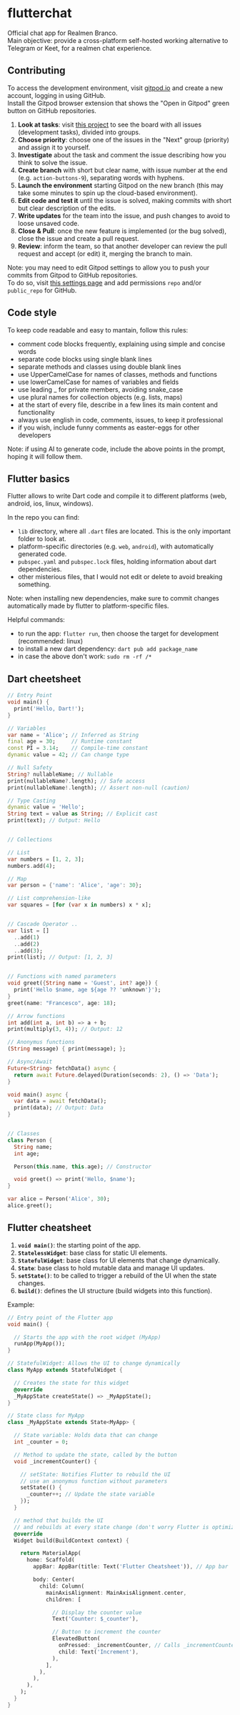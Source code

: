 # flutterchat

Official chat app for Realmen Branco.<br>
Main objective: provide a cross-platform self-hosted working alternative to Telegram or Keet, for a realmen chat experience.


## Contributing

To access the development environment, visit [gitpod.io](https://gitpod.io/) and create a new account, logging in using GitHub.<br>
Install the Gitpod browser extension that shows the "Open in Gitpod" green button on GitHub repositories.

1. **Look at tasks**: visit [this project](https://github.com/users/scanzy/projects/1) to see the board with all issues (development tasks), divided into groups.
2. **Choose priority**: choose one of the issues in the "Next" group (priority) and assign it to yourself.
3. **Investigate** about the task and comment the issue describing how you think to solve the issue.
4. **Create branch** with short but clear name, with issue number at the end (e.g. `action-buttons-9`), separating words with hyphens.
5. **Launch the environment** starting Gitpod on the new branch (this may take some minutes to spin up the cloud-based environment).
6. **Edit code and test it** until the issue is solved, making commits with short but clear description of the edits.
7. **Write updates** for the team into the issue, and push changes to avoid to loose unsaved code.
8. **Close & Pull**: once the new feature is implemented (or the bug solved), close the issue and create a pull request.
9. **Review**: inform the team, so that another developer can review the pull request and accept (or edit) it, merging the branch to main.

Note: you may need to edit Gitpod settings to allow you to push your commits from Gitpod to GitHub repositories.<br>
To do so, visit [this settings page](https://gitpod.io/user/integrations) and add permissions `repo` and/or `public_repo` for GitHub.


## Code style

To keep code readable and easy to mantain, follow this rules:
- comment code blocks frequently, explaining using simple and concise words
- separate code blocks using single blank lines
- separate methods and classes using double blank lines
- use UpperCamelCase for names of classes, methods and functions
- use lowerCamelCase for names of variables and fields
- use leading _ for private members, avoiding snake_case
- use plural names for collection objects (e.g. lists, maps)
- at the start of every file, describe in a few lines its main content and functionality
- always use english in code, comments, issues, to keep it professional
- if you wish, include funny comments as easter-eggs for other developers

Note: if using AI to generate code, include the above points in the prompt, hoping it will follow them.


## Flutter basics

Flutter allows to write Dart code and compile it to different platforms (web, android, ios, linux, windows).

In the repo you can find:
- `lib` directory, where all `.dart` files are located. This is the only important folder to look at.
- platform-specific directories (e.g. `web`, `android`), with automatically generated code.
- `pubspec.yaml` and `pubspec.lock` files, holding information about dart dependencies.
- other misterious files, that I would not edit or delete to avoid breaking something.

Note: when installing new dependencies, make sure to commit changes automatically made by flutter to platform-specific files.

Helpful commands:
- to run the app: `flutter run`, then choose the target for development (recommended: linux)
- to install a new dart dependency: `dart pub add package_name`
- in case the above don't work: `sudo rm -rf /*`


## Dart cheetsheet

```dart
// Entry Point
void main() {
  print('Hello, Dart!');
}

// Variables
var name = 'Alice'; // Inferred as String
final age = 30;     // Runtime constant
const PI = 3.14;    // Compile-time constant
dynamic value = 42; // Can change type

// Null Safety
String? nullableName; // Nullable
print(nullableName?.length); // Safe access
print(nullableName!.length); // Assert non-null (caution)

// Type Casting
dynamic value = 'Hello';
String text = value as String; // Explicit cast
print(text); // Output: Hello


// Collections

// List
var numbers = [1, 2, 3];
numbers.add(4);

// Map
var person = {'name': 'Alice', 'age': 30};

// List comprehension-like
var squares = [for (var x in numbers) x * x];


// Cascade Operator ..
var list = []
  ..add(1)
  ..add(2)
  ..add(3);
print(list); // Output: [1, 2, 3]


// Functions with named parameters
void greet({String name = 'Guest', int? age}) {
  print('Hello $name, age ${age ?? 'unknown'}');
}
greet(name: "Francesco", age: 18);

// Arrow functions
int add(int a, int b) => a + b;
print(multiply(3, 4)); // Output: 12

// Anonymus functions
(String message) { print(message); };

// Async/Await
Future<String> fetchData() async {
  return await Future.delayed(Duration(seconds: 2), () => 'Data');
}

void main() async {
  var data = await fetchData();
  print(data); // Output: Data
}


// Classes
class Person {
  String name;
  int age;

  Person(this.name, this.age); // Constructor

  void greet() => print('Hello, $name');
}

var alice = Person('Alice', 30);
alice.greet();
```

## Flutter cheatsheet
1. **`void main()`**: the starting point of the app.
2. **`StatelessWidget`**: base class for static UI elements.
3. **`StatefulWidget`**: base class for UI elements that change dynamically.
4. **`State`**: base class to hold mutable data and manage UI updates.
5. **`setState()`**: to be called to trigger a rebuild of the UI when the state changes.
6. **`build()`**: defines the UI structure (build widgets into this function).

Example:
```dart
// Entry point of the Flutter app
void main() {

  // Starts the app with the root widget (MyApp)
  runApp(MyApp());
}

// StatefulWidget: Allows the UI to change dynamically
class MyApp extends StatefulWidget {

  // Creates the state for this widget
  @override
  _MyAppState createState() => _MyAppState();
}

// State class for MyApp
class _MyAppState extends State<MyApp> {

  // State variable: Holds data that can change
  int _counter = 0;

  // Method to update the state, called by the button
  void _incrementCounter() {

    // setState: Notifies Flutter to rebuild the UI
    // use an anonymus function without parameters
    setState(() {
      _counter++; // Update the state variable
    });
  }

  // method that builds the UI
  // and rebuilds at every state change (don't worry Flutter is optimized for that)
  @override
  Widget build(BuildContext context) {

    return MaterialApp(
      home: Scaffold(
        appBar: AppBar(title: Text('Flutter Cheatsheet')), // App bar

        body: Center(
          child: Column(
            mainAxisAlignment: MainAxisAlignment.center,
            children: [

              // Display the counter value
              Text('Counter: $_counter'),

              // Button to increment the counter
              ElevatedButton(
                onPressed: _incrementCounter, // Calls _incrementCounter on press
                child: Text('Increment'),
              ),
            ],
          ),
        ),
      ),
    );
  }
}
```
